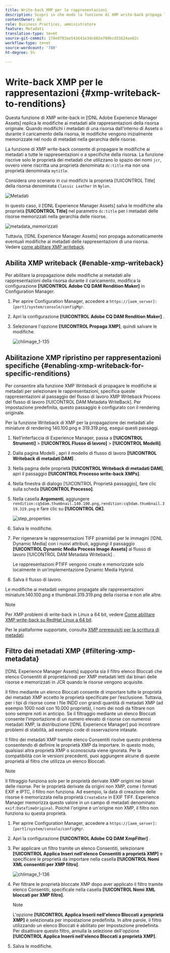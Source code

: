 ```yaml
---
title: Write-back XMP per le rappresentazioni
description: Scopri in che modo la funzione di XMP write-back propaga le modifiche ai metadati di una risorsa a tutte le rappresentazioni o a specifiche della risorsa.
contentOwner: AG
role: Business Practices, amministratore
feature: Metadati
translation-type: tm+mt
source-git-commit: 174e0703ae541641e3dc602e700bcd31624ae62c
workflow-type: tm+mt
source-wordcount: '788'
ht-degree: 5%

---
```



# Write-back XMP per le rappresentazioni {#xmp-writeback-to-renditions}

Questa funzione di XMP write-back in [!DNL Adobe Experience Manager Assets] replica le modifiche ai metadati alle rappresentazioni della risorsa originale. Quando modifichi i metadati di una risorsa dall’interno di Assets o durante il caricamento della risorsa, le modifiche vengono inizialmente memorizzate nel nodo di metadati nella gerarchia delle risorse.

La funzione di XMP write-back consente di propagare le modifiche ai metadati a tutte le rappresentazioni o a specifiche della risorsa. La funzione riscrive solo le proprietà dei metadati che utilizzano lo spazio dei nomi `jcr`, ovvero viene riscritta una proprietà denominata `dc:title` ma non una proprietà denominata `mytitle`.

Considera uno scenario in cui modifichi la proprietà [!UICONTROL Title] della risorsa denominata `Classic Leather` in `Nylon`.

![Metadati](assets/metadata.png)

In questo caso, il [!DNL Experience Manager Assets] salva le modifiche alla proprietà **[!UICONTROL Title]** nel parametro `dc:title` per i metadati delle risorse memorizzati nella gerarchia delle risorse.

![metadata_memorizzati](assets/metadata_stored.png)

Tuttavia, [!DNL Experience Manager Assets] non propaga automaticamente eventuali modifiche ai metadati delle rappresentazioni di una risorsa. Vedere [come abilitare XMP writeback](#enable-xmp-writeback).

## Abilita XMP writeback {#enable-xmp-writeback}

Per abilitare la propagazione delle modifiche ai metadati alle rappresentazioni della risorsa durante il caricamento, modifica la configurazione **[!UICONTROL Adobe CQ DAM Rendition Maker]** in Configuration Manager.

1. Per aprire Configuration Manager, accedere a `https://[aem_server]:[port]/system/console/configMgr`.
1. Apri la configurazione **[!UICONTROL Adobe CQ DAM Rendition Maker]** .
1. Selezionare l&#39;opzione **[!UICONTROL Propaga XMP]**, quindi salvare le modifiche.

   ![chlimage_1-135](assets/chlimage_1-346.png)

## Abilitazione XMP ripristino per rappresentazioni specifiche {#enabling-xmp-writeback-for-specific-renditions}

Per consentire alla funzione XMP Writeback di propagare le modifiche ai metadati per selezionare le rappresentazioni, specifica queste rappresentazioni al passaggio del flusso di lavoro XMP Writeback Process del flusso di lavoro [!UICONTROL DAM Metadata WriteBack]. Per impostazione predefinita, questo passaggio è configurato con il rendering originale.

Per la funzione Writeback di XMP per la propagazione dei metadati alle miniature di rendering 140.100.png e 319.319.png, esegui questi passaggi.

1. Nell’interfaccia di Experience Manager, passa a **[!UICONTROL Strumenti]** > **[!UICONTROL Flusso di lavoro]** > **[!UICONTROL Modelli]**.
1. Dalla pagina Modelli , apri il modello di flusso di lavoro **[!UICONTROL Writeback di metadati DAM]** .
1. Nella pagina delle proprietà **[!UICONTROL Writeback di metadati DAM]**, apri il passaggio **[!UICONTROL Processo write-back XMPs]**.
1. Nella finestra di dialogo [!UICONTROL Proprietà passaggio], fare clic sulla scheda **[!UICONTROL Processo]**.
1. Nella casella **Argomenti**, aggiungere `rendition:cq5dam.thumbnail.140.100.png,rendition:cq5dam.thumbnail.319.319.png` e fare clic su **[!UICONTROL OK]**.

   ![step_properties](assets/step_properties.png)

1. Salva le modifiche.
1. Per rigenerare le rappresentazioni TIFF piramidali per le immagini [!DNL Dynamic Media] con i nuovi attributi, aggiungi il passaggio **[!UICONTROL Dynamic Media Process Image Assets]** al flusso di lavoro [!UICONTROL DAM Metadata Writeback] .

   Le rappresentazioni PTIFF vengono create e memorizzate solo localmente in un’implementazione Dynamic Media Hybrid.

1. Salva il flusso di lavoro.

Le modifiche ai metadati vengono propagate alle rappresentazioni miniature.140.100.png e thumbnail.319.319.png della risorsa e non alle altre.

>[!NOTE]
>
>Per XMP problemi di write-back in Linux a 64 bit, vedere [Come abilitare XMP write-back su RedHat Linux a 64 bit](https://helpx.adobe.com/experience-manager/kb/enable-xmp-write-back-64-bit-redhat.html).
>
>Per le piattaforme supportate, consulta [XMP prerequisiti per la scrittura di metadati](/help/sites-deploying/technical-requirements.md#requirements-for-aem-assets-xmp-metadata-write-back).

## Filtro dei metadati XMP {#filtering-xmp-metadata}

[!DNL Experience Manager Assets] supporta sia il filtro elenco Bloccati che elenco Consentiti di proprietà/nodi per XMP metadati letti dai binari delle risorse e memorizzati in JCR quando le risorse vengono acquisite.

Il filtro mediante un elenco Bloccati consente di importare tutte le proprietà dei metadati XMP eccetto le proprietà specificate per l’esclusione. Tuttavia, per i tipi di risorse come i file INDD con grandi quantità di metadati XMP (ad esempio 1000 nodi con 10.000 proprietà), i nomi dei nodi da filtrare non sono sempre noti in anticipo. Se il filtraggio mediante un elenco Bloccati consente l’importazione di un numero elevato di risorse con numerosi metadati XMP, la distribuzione [!DNL Experience Manager] può incontrare problemi di stabilità, ad esempio code di osservazione intasate.

Il filtro dei metadati XMP tramite elenco Consentiti risolve questo problema consentendo di definire le proprietà XMP da importare. In questo modo, qualsiasi altra proprietà XMP o sconosciuta viene ignorata. Per la compatibilità con le versioni precedenti, puoi aggiungere alcune di queste proprietà al filtro che utilizza un elenco Bloccati.

>[!NOTE]
>
>Il filtraggio funziona solo per le proprietà derivate XMP origini nei binari delle risorse. Per le proprietà derivate da origini non XMP, come i formati EXIF e IPTC, il filtro non funziona. Ad esempio, la data di creazione delle risorse è memorizzata nella proprietà `CreateDate` in EXIF TIFF. Experience Manager memorizza questo valore in un campo di metadati denominato `exif:DateTimeOriginal`. Poiché l&#39;origine è un&#39;origine non XMP, il filtro non funziona su questa proprietà.

1. Per aprire Configuration Manager, accedere a `https://[aem_server]:[port]/system/console/configMgr`.
1. Apri la configurazione **[!UICONTROL Adobe CQ DAM XmpFilter]** .
1. Per applicare un filtro tramite un elenco Consentiti, selezionare **[!UICONTROL Applica Inserì nell&#39;elenco Consentiti a proprietà XMP]** e specificare le proprietà da importare nella casella **[!UICONTROL Nomi XML consentiti per XMP filtro]**.

   ![chlimage_1-136](assets/chlimage_1-347.png)

1. Per filtrare le proprietà bloccate XMP dopo aver applicato il filtro tramite elenco Consentiti, specificale nella casella **[!UICONTROL Nomi XML bloccati per XMP filtro]**.

   >[!NOTE]
   >
   >L&#39;opzione **[!UICONTROL Applica Inserii nell&#39;elenco Bloccati a proprietà XMP]** è selezionata per impostazione predefinita. In altre parole, il filtro utilizzando un elenco Bloccati è abilitato per impostazione predefinita. Per disattivare questo filtro, annulla la selezione dell&#39;opzione **[!UICONTROL Applica Inserii nell&#39;elenco Bloccati a proprietà XMP]**.

1. Salva le modifiche.
